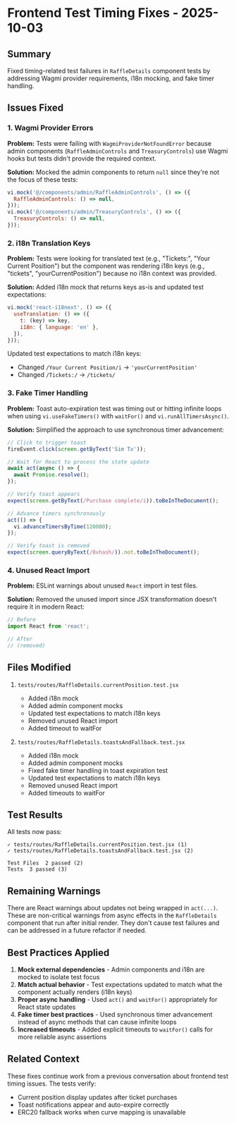 # Frontend Test Timing Fixes - 2025-10-03

## Summary

Fixed timing-related test failures in `RaffleDetails` component tests by addressing Wagmi provider requirements, i18n mocking, and fake timer handling.

## Issues Fixed

### 1. Wagmi Provider Errors

**Problem:** Tests were failing with `WagmiProviderNotFoundError` because admin components (`RaffleAdminControls` and `TreasuryControls`) use Wagmi hooks but tests didn't provide the required context.

**Solution:** Mocked the admin components to return `null` since they're not the focus of these tests:

```javascript
vi.mock('@/components/admin/RaffleAdminControls', () => ({
  RaffleAdminControls: () => null,
}));
vi.mock('@/components/admin/TreasuryControls', () => ({
  TreasuryControls: () => null,
}));
```

### 2. i18n Translation Keys

**Problem:** Tests were looking for translated text (e.g., "Tickets:", "Your Current Position") but the component was rendering i18n keys (e.g., "tickets", "yourCurrentPosition") because no i18n context was provided.

**Solution:** Added i18n mock that returns keys as-is and updated test expectations:

```javascript
vi.mock('react-i18next', () => ({
  useTranslation: () => ({
    t: (key) => key,
    i18n: { language: 'en' },
  }),
}));
```

Updated test expectations to match i18n keys:
- Changed `/Your Current Position/i` → `'yourCurrentPosition'`
- Changed `/Tickets:/` → `/tickets/`

### 3. Fake Timer Handling

**Problem:** Toast auto-expiration test was timing out or hitting infinite loops when using `vi.useFakeTimers()` with `waitFor()` and `vi.runAllTimersAsync()`.

**Solution:** Simplified the approach to use synchronous timer advancement:

```javascript
// Click to trigger toast
fireEvent.click(screen.getByText('Sim Tx'));

// Wait for React to process the state update
await act(async () => {
  await Promise.resolve();
});

// Verify toast appears
expect(screen.getByText(/Purchase complete/i)).toBeInTheDocument();

// Advance timers synchronously
act(() => {
  vi.advanceTimersByTime(120000);
});

// Verify toast is removed
expect(screen.queryByText(/0xhash/)).not.toBeInTheDocument();
```

### 4. Unused React Import

**Problem:** ESLint warnings about unused `React` import in test files.

**Solution:** Removed the unused import since JSX transformation doesn't require it in modern React:

```javascript
// Before
import React from 'react';

// After
// (removed)
```

## Files Modified

1. `tests/routes/RaffleDetails.currentPosition.test.jsx`
   - Added i18n mock
   - Added admin component mocks
   - Updated test expectations to match i18n keys
   - Removed unused React import
   - Added timeout to waitFor

2. `tests/routes/RaffleDetails.toastsAndFallback.test.jsx`
   - Added i18n mock
   - Added admin component mocks
   - Fixed fake timer handling in toast expiration test
   - Updated test expectations to match i18n keys
   - Removed unused React import
   - Added timeouts to waitFor

## Test Results

All tests now pass:

```
✓ tests/routes/RaffleDetails.currentPosition.test.jsx (1)
✓ tests/routes/RaffleDetails.toastsAndFallback.test.jsx (2)

Test Files  2 passed (2)
Tests  3 passed (3)
```

## Remaining Warnings

There are React warnings about updates not being wrapped in `act(...)`. These are non-critical warnings from async effects in the `RaffleDetails` component that run after initial render. They don't cause test failures and can be addressed in a future refactor if needed.

## Best Practices Applied

1. **Mock external dependencies** - Admin components and i18n are mocked to isolate test focus
2. **Match actual behavior** - Test expectations updated to match what the component actually renders (i18n keys)
3. **Proper async handling** - Used `act()` and `waitFor()` appropriately for React state updates
4. **Fake timer best practices** - Used synchronous timer advancement instead of async methods that can cause infinite loops
5. **Increased timeouts** - Added explicit timeouts to `waitFor()` calls for more reliable async assertions

## Related Context

These fixes continue work from a previous conversation about frontend test timing issues. The tests verify:
- Current position display updates after ticket purchases
- Toast notifications appear and auto-expire correctly
- ERC20 fallback works when curve mapping is unavailable
